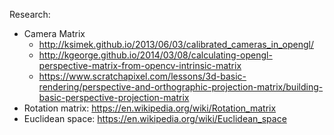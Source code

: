 Research:

- Camera Matrix
  -  http://ksimek.github.io/2013/06/03/calibrated_cameras_in_opengl/
  - http://kgeorge.github.io/2014/03/08/calculating-opengl-perspective-matrix-from-opencv-intrinsic-matrix
  - https://www.scratchapixel.com/lessons/3d-basic-rendering/perspective-and-orthographic-projection-matrix/building-basic-perspective-projection-matrix
- Rotation matrix: https://en.wikipedia.org/wiki/Rotation_matrix
- Euclidean space: https://en.wikipedia.org/wiki/Euclidean_space